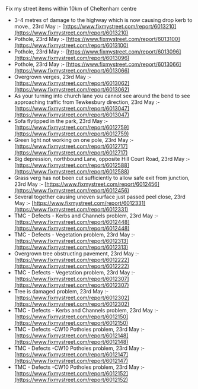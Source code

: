Fix my street items within 10km of Cheltenham centre

<!-- fix_marker starts -->

- 3-4 metres of damage to the highway which is now causing drop kerb to move., 23rd May :- [https://www.fixmystreet.com/report/6013210](https://www.fixmystreet.com/report/6013210)
- Pothole, 23rd May :- [https://www.fixmystreet.com/report/6013100](https://www.fixmystreet.com/report/6013100)
- Pothole, 23rd May :- [https://www.fixmystreet.com/report/6013096](https://www.fixmystreet.com/report/6013096)
- Pothole, 23rd May :- [https://www.fixmystreet.com/report/6013066](https://www.fixmystreet.com/report/6013066)
- Overgrown verges, 23rd May :- [https://www.fixmystreet.com/report/6013062](https://www.fixmystreet.com/report/6013062)
- As your turning into church lane you cannot see around the bend to see approaching traffic from Tewkesbury direction, 23rd May :- [https://www.fixmystreet.com/report/6013047](https://www.fixmystreet.com/report/6013047)
- Sofa flytipped in the park, 23rd May :- [https://www.fixmystreet.com/report/6012759](https://www.fixmystreet.com/report/6012759)
- Green light not working on one pole, 23rd May :- [https://www.fixmystreet.com/report/6012717](https://www.fixmystreet.com/report/6012717)
- Big depression, northbound Lane, opposite Hill Court Road, 23rd May :- [https://www.fixmystreet.com/report/6012588](https://www.fixmystreet.com/report/6012588)
- Grass verg has not been cut sufficiently to allow safe exit from junction, 23rd May :- [https://www.fixmystreet.com/report/6012456](https://www.fixmystreet.com/report/6012456)
- Several together causing uneven surface just passed peel close, 23rd May :- [https://www.fixmystreet.com/report/6012331](https://www.fixmystreet.com/report/6012331)
- TMC - Defects - Kerbs and Channels problem, 23rd May :- [https://www.fixmystreet.com/report/6012448](https://www.fixmystreet.com/report/6012448)
- TMC - Defects - Vegetation problem, 23rd May :- [https://www.fixmystreet.com/report/6012313](https://www.fixmystreet.com/report/6012313)
- Overgrown tree obstructing pavement, 23rd May :- [https://www.fixmystreet.com/report/6012222](https://www.fixmystreet.com/report/6012222)
- TMC - Defects - Vegetation problem, 23rd May :- [https://www.fixmystreet.com/report/6012307](https://www.fixmystreet.com/report/6012307)
- Tree is damaged problem, 23rd May :- [https://www.fixmystreet.com/report/6012302](https://www.fixmystreet.com/report/6012302)
- TMC - Defects - Kerbs and Channels problem, 23rd May :- [https://www.fixmystreet.com/report/6012150](https://www.fixmystreet.com/report/6012150)
- TMC - Defects -CW10 Potholes problem, 23rd May :- [https://www.fixmystreet.com/report/6012148](https://www.fixmystreet.com/report/6012148)
- TMC - Defects -CW10 Potholes problem, 23rd May :- [https://www.fixmystreet.com/report/6012147](https://www.fixmystreet.com/report/6012147)
- TMC - Defects -CW10 Potholes problem, 23rd May :- [https://www.fixmystreet.com/report/6012152](https://www.fixmystreet.com/report/6012152)

<!-- fix_marker ends -->